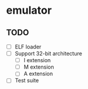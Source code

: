 # emulator
## TODO

- [ ] ELF loader  
- [ ] Support 32-bit architecture  
  - [ ] I extension  
  - [ ] M extension  
  - [ ] A extension  
- [ ] Test suite
